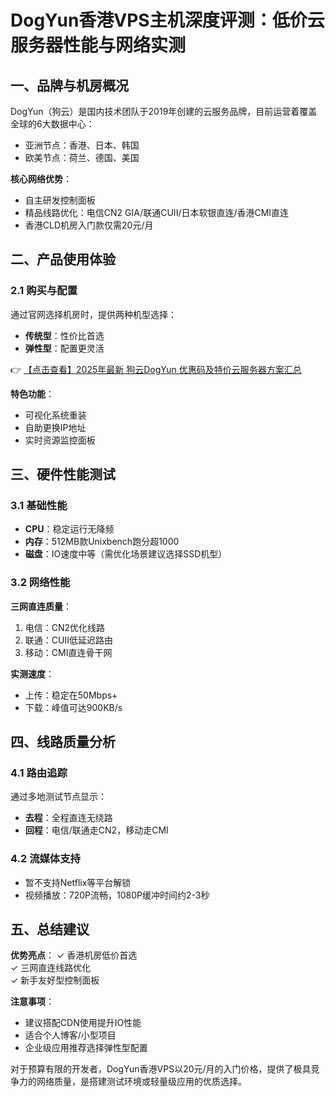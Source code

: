 # DogYun香港VPS主机深度评测：低价云服务器性能与网络实测

## 一、品牌与机房概况

DogYun（狗云）是国内技术团队于2019年创建的云服务品牌，目前运营着覆盖全球的6大数据中心：
- 亚洲节点：香港、日本、韩国
- 欧美节点：荷兰、德国、美国

**核心网络优势**：
- 自主研发控制面板
- 精品线路优化：电信CN2 GIA/联通CUII/日本软银直连/香港CMI直连
- 香港CLD机房入门款仅需20元/月

## 二、产品使用体验

### 2.1 购买与配置
通过官网选择机房时，提供两种机型选择：
- **传统型**：性价比首选
- **弹性型**：配置更灵活

👉 [【点击查看】2025年最新 狗云DogYun 优惠码及特价云服务器方案汇总](https://bit.ly/DogYun)

**特色功能**：
- 可视化系统重装
- 自助更换IP地址
- 实时资源监控面板

## 三、硬件性能测试

### 3.1 基础性能
- **CPU**：稳定运行无降频
- **内存**：512MB款Unixbench跑分超1000
- **磁盘**：IO速度中等（需优化场景建议选择SSD机型）

### 3.2 网络性能
**三网直连质量**：
1. 电信：CN2优化线路
2. 联通：CUII低延迟路由
3. 移动：CMI直连骨干网

**实测速度**：
- 上传：稳定在50Mbps+
- 下载：峰值可达900KB/s

## 四、线路质量分析

### 4.1 路由追踪
通过多地测试节点显示：
- **去程**：全程直连无绕路
- **回程**：电信/联通走CN2，移动走CMI

### 4.2 流媒体支持
- 暂不支持Netflix等平台解锁
- 视频播放：720P流畅，1080P缓冲时间约2-3秒

## 五、总结建议

**优势亮点**：
✓ 香港机房低价首选  
✓ 三网直连线路优化  
✓ 新手友好型控制面板  

**注意事项**：
- 建议搭配CDN使用提升IO性能
- 适合个人博客/小型项目
- 企业级应用推荐选择弹性型配置

对于预算有限的开发者，DogYun香港VPS以20元/月的入门价格，提供了极具竞争力的网络质量，是搭建测试环境或轻量级应用的优质选择。